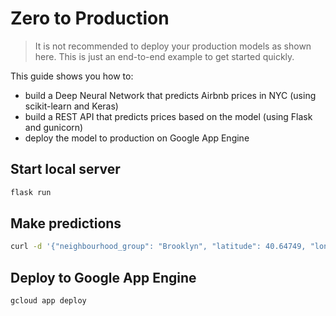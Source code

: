# Zero to Production

> It is not recommended to deploy your production models as shown here. This is just an end-to-end example to get started quickly.

This guide shows you how to:

- build a Deep Neural Network that predicts Airbnb prices in NYC (using scikit-learn and Keras)
- build a REST API that predicts prices based on the model (using Flask and gunicorn)
- deploy the model to production on Google App Engine

## Start local server

```bash
flask run
```

## Make predictions

```bash
curl -d '{"neighbourhood_group": "Brooklyn", "latitude": 40.64749, "longitude": -73.97237, "room_type": "Private room", "minimum_nights": 1, "number_of_reviews": 9, "calculated_host_listings_count": 6, "availability_365": 365}' -H "Content-Type: application/json" -X POST http://localhost:5000
```

## Deploy to Google App Engine

```bash
gcloud app deploy
```
